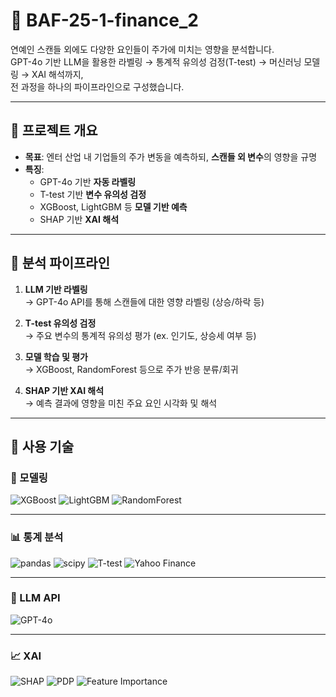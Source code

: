 # 🧠 BAF-25-1-finance_2

연예인 스캔들 외에도 다양한 요인들이 주가에 미치는 영향을 분석합니다.  
GPT-4o 기반 LLM을 활용한 라벨링 → 통계적 유의성 검정(T-test) → 머신러닝 모델링 → XAI 해석까지,  
전 과정을 하나의 파이프라인으로 구성했습니다.

---

## 📌 프로젝트 개요

- **목표**: 엔터 산업 내 기업들의 주가 변동을 예측하되, **스캔들 외 변수**의 영향을 규명
- **특징**:
  - GPT-4o 기반 **자동 라벨링**
  - T-test 기반 **변수 유의성 검정**
  - XGBoost, LightGBM 등 **모델 기반 예측**
  - SHAP 기반 **XAI 해석**

---

## 🔁 분석 파이프라인

1. **LLM 기반 라벨링**  
   → GPT-4o API를 통해 스캔들에 대한 영향 라벨링 (상승/하락 등)

2. **T-test 유의성 검정**  
   → 주요 변수의 통계적 유의성 평가 (ex. 인기도, 상승세 여부 등)

3. **모델 학습 및 평가**  
   → XGBoost, RandomForest 등으로 주가 반응 분류/회귀

4. **SHAP 기반 XAI 해석**  
   → 예측 결과에 영향을 미친 주요 요인 시각화 및 해석

---
	
## 🧩 사용 기술

### 🧠 모델링  
![XGBoost](https://img.shields.io/badge/XGBoost-FF6600?style=for-the-badge&logo=python&logoColor=white)
![LightGBM](https://img.shields.io/badge/LightGBM-8BC34A?style=for-the-badge&logo=python&logoColor=white)
![RandomForest](https://img.shields.io/badge/RandomForest-005C5C?style=for-the-badge&logo=scikit-learn&logoColor=white)

---

### 📊 통계 분석  
![pandas](https://img.shields.io/badge/pandas-150458?style=for-the-badge&logo=pandas&logoColor=white)
![scipy](https://img.shields.io/badge/scipy-8CAAE6?style=for-the-badge&logo=scipy&logoColor=white)
![T-test](https://img.shields.io/badge/T--test-003366?style=for-the-badge&logo=python&logoColor=white)
![Yahoo Finance](https://img.shields.io/badge/Yahoo_Finance-6001D2?style=for-the-badge&logo=yahoo&logoColor=white)

---

### 💬 LLM API  
![GPT-4o](https://img.shields.io/badge/OpenAI_GPT--4o-412991?style=for-the-badge&logo=openai&logoColor=white)

---

### 📈 XAI  
![SHAP](https://img.shields.io/badge/SHAP-000000?style=for-the-badge&logo=chartdotjs&logoColor=white)
![PDP](https://img.shields.io/badge/Partial_Dependence_Plot-4CAF50?style=for-the-badge&logo=plotly&logoColor=white)
![Feature Importance](https://img.shields.io/badge/Feature_Importance-F57C00?style=for-the-badge&logo=python&logoColor=white)
